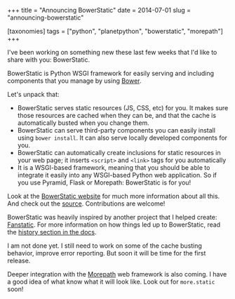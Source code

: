 +++
title = "Announcing BowerStatic"
date = 2014-07-01
slug = "announcing-bowerstatic"

[taxonomies]
tags = ["python", "planetpython", "bowerstatic", "morepath"]
+++

I've been working on something new these last few weeks that I'd like to
share with you: BowerStatic.

BowerStatic is Python WSGI framework for easily serving and including
components that you manage by using [Bower](http://bower.io/).

Let's unpack that:

- BowerStatic serves static resources (JS, CSS, etc) for you. It makes
  sure those resources are cached when they can be, and that the cache
  is automatically busted when you change them.
- BowerStatic can serve third-party components you can easily install
  using `bower install`. It can also serve locally developed components
  for you.
- BowerStatic can automatically create inclusions for static resources
  in your web page; it inserts `<script>` and `<link>` tags for you
  automatically
- It is a WSGI-based framework, meaning that you should be able to
  integrate it easily into any WSGI-based Python web application. So if
  you use Pyramid, Flask or Morepath: BowerStatic is for you!

Look at the [BowerStatic website](http://bowerstatic.readthedocs.org)
for much more information about all this. And check out the
[source](https://github.com/faassen/bowerstatic). Contributions are
welcome!

BowerStatic was heavily inspired by another project that I helped
create: [Fanstatic](http://fanstatic.org). For more information on how
things led up to BowerStatic, read the [history section in the
docs](http://bowerstatic.readthedocs.org/en/latest/history.html).

I am not done yet. I still need to work on some of the cache busting
behavior, improve error reporting. But soon it will be time for the
first release.

Deeper integration with the [Morepath](http://morepath.readthedocs.org)
web framework is also coming. I have a good idea of what know what it
will look like. Look out for `more.static` soon!
